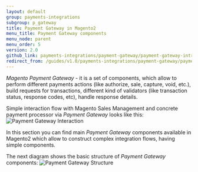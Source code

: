 ```yaml
---
layout: default
group: payments-integrations
subgroup: p_gateway
title: Payment Gateway in Magento2
menu_title: Payment Gateway components
menu_node: parent
menu_order: 5
version: 2.0
github_link: payments-integrations/payment-gateway/payment-gateway-intro.md
redirect_from: /guides/v1.0/payments-integrations/payment-gateway/payment-gateway-intro.html
---
```


_Magento Payment Gateway_ - it is a set of components, which allow to perform different payments actions (like authorize, sale, capture, void, etc.),
build requests for transactions, different kind of validators (like transaction status, response codes, etc), handle response details.

Simple interaction flow with Magento Sales Management and concrete payment processor via _Payment Gateway_ looks like this:
![Payment Gateway Interaction]({{site.baseurl}}common/images/payments-integrations/pg_interaction_flow.png)

In this section you can find main _Payment Gateway_ components available in Magento2 which allow to construct complex integration flows, having simple components.

The next diagram shows the basic structure of _Payment Gateway_ components:
![Payment Gateway Structure]({{site.baseurl}}common/images/payments-integrations/pg_structure.png)

